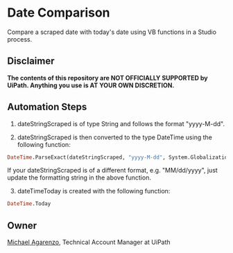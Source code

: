 # Date Comparison

Compare a scraped date with today's date using VB functions in a Studio process.

## Disclaimer

**The contents of this repository are NOT OFFICIALLY SUPPORTED by UiPath. Anything you use is AT YOUR OWN DISCRETION.**

## Automation Steps

1. dateStringScraped is of type String and follows the format "yyyy-M-dd".

2. dateStringScraped is then converted to the type DateTime using the following function:

```vb
DateTime.ParseExact(dateStringScraped, "yyyy-M-dd", System.Globalization.CultureInfo.InvariantCulture)
```

If your dateStringScraped is of a different format, e.g. "MM/dd/yyyy", just update the formatting string in the above function.

3. dateTimeToday is created with the following function:

```vb
DateTime.Today
```

## Owner

[Michael Agarenzo](https://linkedin.com/in/magarenzo), Technical Account Manager at UiPath
